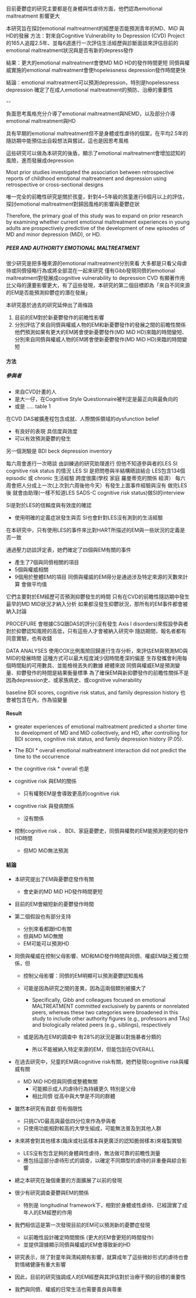 目前憂鬱症的研究主要都是在身體與性虐待方面，他們認為emotional maltreatment 影響更大

本研究旨在探討emotional maltreatment的經歷是否能預測青年的MD、MiD 與HD的發展
方法：對來自Cognitive Vulnerability to Depression (CVD) Project 的165人追蹤2.5年、並每6週進行一次評估生活經歷與診斷面談來評估目前的emotional maltreatment狀況與是否有新的depress發作

結果：更大的emotional maltreatment會使MD MiD HD的發作時間更短
同儕與權威實施的emotional maltreatment會使hopelessness depression發作時間更快

結論：emotional maltreatment可以預測depression，特別是hopelessness depression
確定了在成人emotional maltreatment的預防、治療的重要性


--

負面思考風格充分介導了emotional maltreatment與NEMD，以及部分介導emotional maltreatment與HD

具有早期的emotional maltreatment但不是身體或性虐待的個案，在平均2.5年的隨訪期中能預估出自殺想法與嘗試，這也是因思考風格

這些研究可以做為本研究的後盾，顯示了emotional maltreatment會增加認知的風險，進而發展成depression

Most prior studies investigated the association between retrospective reports of childhood emotional maltreatment and depression using retrospective or cross-sectional designs

唯一完全的前瞻性研究是關於孩童，針對4~5年級的孩童進行6個月以上的評估，探討emotional maltreatment對歸因風格的影響與憂鬱症狀

Therefore, the primary goal of this study was to expand on prior research by examining whether current emotional maltreatment experiences in young adults are prospectively predictive of the development of new episodes of MD and minor depression (MiD), or HD.


##### PEER AND AUTHORITY EMOTIONAL MALTREATMENT
很少研究是把多種來源的emotional maltreatment分別來看
大多都是只看父母虐待或同儕侵略行為或將全部混在一起來研究
僅有Gibb發現同儕的emotional maltreatment對發展成cognitive vulnerability to depression CVD 有顯著作用比父母的還要影響更大，有了這些發現，本研究的第二個目標即為「來自不同來源的EM是否能預測抑鬱症的潛在發展」

本研究基於過去的研究延伸出了兩條路
1. 目前的EM對於新憂鬱發作的前瞻性影響
2. 分別評估了來自同儕與權威人物的EM和新憂鬱發作的發展之間的前瞻性關係
他們預測如果有更大的EM將會使新憂鬱發作(MD MiD HD)來臨的時間變短、
分別來自同儕與權威人物的EM將會使新憂鬱發作(MD MiD HD)來臨的時間變短 


#### 方法
##### 參與者
- 來自CVD計畫的人
- 是大一仔，在Cognitive Style Questionnaire被判定是最正向與最負向的
- 或是 
.....
table 1


在CVD DAS被擴產程包含成就、人際關係領域的dysfunction belief
- 有良好的表現 具信度與效度
- 可以有效預測憂鬱的發生

另一個測驗是 BDI beck depression inventory

每六周會進行一次晤談 
由訓練過的研究助理進行 但他不知道參與者的LES SI cognitive risk status 的情況 
LES SI 是把問卷與半結構晤談結合 
LES包含134個episodic 或 chronic 生活經驗 跨度很廣(學校 家庭 羅曼蒂克的關係 經濟）
每六周會把人分成上一次(上次到六周後他今天）有發生上面事件經驗與沒有 
做完LES後 就會由助理(一樣不知道LES SADS-C cognitive risk status)做SI的interview

SI是對於LES的信賴度與有效度的確認
- 使用明確的定義症狀發生與否
SI也會針對LES沒有測到的生活經驗

在本研究中，只有使用LES的事件來比對HART所描述的EM與一些狀況的定義是否一致

通過壓力訪談評定表，她們確定了四個與EM有關的事件
- 產生了7個與同儕相關的項目
- 5個與權威相關
- 9個用於整體EM的項目
同儕與權威的EM得分是通過涉及特定來源的天數來計算
會做平均值

它們主要對於EM經歷可否預測抑鬱發生的時間 只有在CVD的前瞻性隨訪期中發生最早的MD MID狀況才納入分析
如果都沒發生抑鬱狀況，那所有的EM事件都會被納入討論

PROCEFURE
會根據CSQ跟DAS的評分(沒有發生 Axis I disorders)來假設參與者對於抑鬱認知風險的高低，只有這些人才會被納入研究中
隨訪期間，報名者都有同意實驗，也有收錢

DATA ANALYSES
使用COX比例風險回歸進行生存分析，來評估EM與預測MD與MID的發展時間
這種方式可以最大程度減少因時間產深的偏差
生存發攜會利用每個時間點的可用數具、並能檢視丟失的數據
總體來說 同儕與權威EM是預測變量、抑鬱發作的時間是結果衡量標準
為了確保EM與新抑鬱發作的前瞻性關係不是因為depression史、或家族病史、或cognitive vulnerability

baseline BDI scores, cognitive risk status, and family depression history 也會被包含在內，作為協變量
#### Result
- greater experiences of emotional maltreatment predicted a shorter time to development of MD and MiD collectively, and HD, after controlling for BDI scores, cognitive risk status, and family depression history (P.05).
- The BDI * overall emotional maltreatment interaction did not predict the time to the occurrence
- the cognitive risk * overall 也是
- cognitive risk 與EM的關係
	- 只有權勢EM是會導致更高的cognitive risk
- cognitive risk 與發病關係
	- 沒有關係

- 控制cognitive risk 、 BDI、家庭憂鬱史，同儕與權勢的EM能預測更短的發作HD時間
	- 但MD MiD無法預測

#### 結論
- 本研究提出了EM與憂鬱症發作有關
	- 會史新的MD MiD HD發作時間更短
- 目前的EM會縮短新的憂鬱發作時間

- 第二個假設也有部分支持
	- 分別來看都跟HD有關
	- 但與MD MiD無關
	- EM可能可以預測HD
- 同儕與權威在控制父母影響、MD和MiD發作時間與同儕、權威EM缺乏獨立關係，但
	- 控制父母影響：同儕的EM明顯可以預測憂鬱認知風格
	- 可能是因為研究之間的差異，因為這兩個類別被擴大了
		-   Specifically, Gibb and colleagues focused on emotional MALTREATMENT committed exclusively by parents or nonrelated peers, whereas these two categories were broadened in this study to include other authority figures (e.g., professors and TAs) and biologically related peers (e.g., siblings), respectively

	- 或是因為在EM的調查中 有28%的狀況是難以對施暴者分類的
		- 所以不能被納入特定來源的EM，但能包刮在OVERALL
- 在過去研究中，兒童的EM與cognitive risk有關，她們發現cognitive risk與權威有關
	- MD MiD HD但與同儕或整體無關
		- 可能顯示成人的虐待行為持續更久 特別是父母
		- 相比同儕 從高中與大學是不同的群體
- 雖然本研究有貢獻 但有侷限性
	- 只挑CVD最高與最低四分位來作為參與者
	- 只使用功能相對較高的大學生組成，可能無法普及到其他人群
- 未來將會對其他樣本(臨床或社區樣本與更廣泛的認知脆弱樣本)來複製實驗
	- LES沒有包含足夠的身體與性虐待，無法做可靠的前瞻性測量
	- 應包括這部分虐待形式的調查，以確定不同類型的虐待的非重疊與綜合影響
- 總之本研究在幾個重要的方面擴展了以前的發現
- 很少有研究調查憂鬱與EM的關係
	- 特別是 longitudinal framework下，相對於身體或性虐待、已經證實了成年人的EM經歷的作用
- 我們相信這是第一次發現目前的EM可以預測新的憂鬱症發現
	- 以前瞻性設計確定時間關係 (更大的EM會更短的時間發作)
	- 並提供證據顯示同儕與權威的EM會導致新的HD
- 研究表示，除了對童年與清純期有影響，就算成年了這些微妙形式的虐待也會對情緒健康有重大影響
- 因此，目前的研究強調成人的EM經歷與其評估對於治療干預的目標的重要性
- 我們與同儕、權威的日常生活也需要善良與尊重